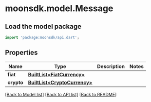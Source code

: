 # moonsdk.model.Message

## Load the model package
```dart
import 'package:moonsdk/api.dart';
```

## Properties
Name | Type | Description | Notes
------------ | ------------- | ------------- | -------------
**fiat** | [**BuiltList&lt;FiatCurrency&gt;**](FiatCurrency.md) |  | 
**crypto** | [**BuiltList&lt;CryptoCurrency&gt;**](CryptoCurrency.md) |  | 

[[Back to Model list]](../README.md#documentation-for-models) [[Back to API list]](../README.md#documentation-for-api-endpoints) [[Back to README]](../README.md)



